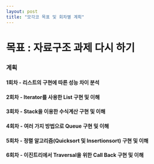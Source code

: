 ```yaml
---
layout: post
title: "모각코 목표 및 회차별 계획"
---
```

# 목표 : 자료구조 과제 다시 하기

### 계획
#### 1회차 - 리스트의 구현에 따른 성능 차이 분석
#### 2회차 - Iterator를 사용한 List 구현 및 이해
#### 3회차 - Stack을 이용한 수식계산 구현 및 이해
#### 4회차 - 여러 가지 방법으로 Queue 구현 및 이해
#### 5회차 - 정렬 알고리즘(Quicksort 및 Insertionsort) 구현 및 이해
#### 6회차 - 이진트리에서 Traversal을 위한 Call Back 구현 및 이해
